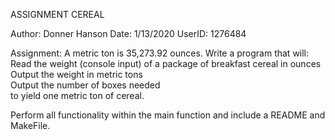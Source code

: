 ASSIGNMENT CEREAL

Author: Donner Hanson
Date: 1/13/2020
UserID: 1276484

Assignment:
A metric ton is 35,273.92 ounces. Write a program that will:  
Read the weight (console input) of a package of breakfast cereal in ounces  
Output the weight in metric tons  
Output the number of boxes needed  
to yield one metric ton of cereal.  

  
Perform all functionality within the main function and include a README and MakeFile.
